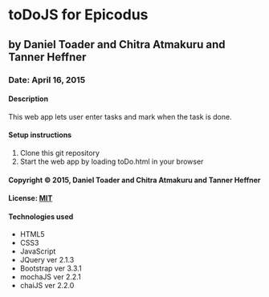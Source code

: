 # toDoJS for Epicodus
## by Daniel Toader and Chitra Atmakuru and Tanner Heffner
### Date: April 16, 2015
#### Description
This web app lets user enter tasks and mark when the task is done.

#### Setup instructions
1. Clone this git repository
2. Start the web app by loading toDo.html in your browser

#### Copyright © 2015, Daniel Toader and Chitra Atmakuru and Tanner Heffner

#### License: [MIT](https://github.com/twbs/bootstrap/blob/master/LICENSE)

#### Technologies used
- HTML5
- CSS3
- JavaScript
- JQuery ver 2.1.3
- Bootstrap ver 3.3.1
- mochaJS ver 2.2.1
- chaiJS ver 2.2.0
